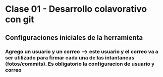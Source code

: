 # Clase 01 - Desarrollo colavorativo con git

## Configuraciones iniciales de la herramienta

### Agrego un usuario y un correo --> este usuario y el correo va a ser utilizado para firmar cada una de las intantaneas (fotos/commits). Es obligatorio la configuracion de usuario y correo